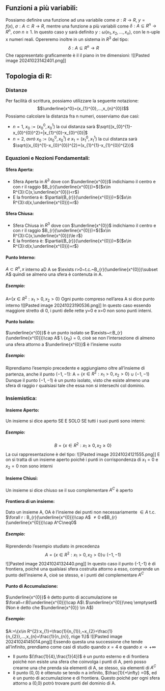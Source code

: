 ## Funzioni a più variabili:
Possiamo definire una funzione ad una variabile come $\sigma:R\rightarrow R,~y=f(x),~\sigma:A\subset R\rightarrow R$, mentre una funzione a più variabili come $\delta:A\subseteq R^{n}\rightarrow R^n,~con~n\ge1$. 
In questo caso y sarà definito $y:\omega(x_{1},x_{2},…,x_{n})$, con le n-uple x numeri reali. Opereremo inoltre in un sistema in $R^{3}$ del tipo: $$~\delta:A\subseteq R^{n}\rightarrow R$$
Che rappresentato graficamente è il il piano in tre dimensioni:
![[Pasted image 20241023142401.png]]
## Topologia di R:
### Distanze
Per facilità di scrittura, possiamo utilizzare la seguente notazione:$$\underline{x^0}=(x_{1}^{0},…,x_{n}^{0})$$ Possiamo calcolare la distanza fra n numeri, osserviamo due casi: 
- $n=1,~x_{0}:=(x_{0}^{0},x_{0}^{1})$ la cui distanza sarà $\sqrt{(x_{0}^{1}-x_{0}^{0})^2}=|x_{1}^{0}-x_{0}^{0}|$ 
- $n=2,~avrò~x_{0}:=(x_{0}^{0},x_{0}^{1})~e~x_{1}=(x_{1}^0,x_{1}^{1})$ la cui distanza sarà $\sqrt{(x_{0}^{1}-x_{0}^{0})^{2}+(x_{1}^{1}-x_{1}^{0})^{2}}$ 
### Equazioni e Nozioni Fondamentali:
#### Sfera Aperta:
- Sfera Aperta in $R^3$ dove con $\underline{x^{0}}$ indichiamo il centro e con r il raggio
  $B_{r}(\underline{x^{0}})=${$x\in R^{3}:C(x,\underline{x^{0}})<r$}
- E la frontiera è: 
  $\partial{B_{r}}(\underline{x^{0}})=${$x\in R^{3}:d(x,\underline{x^{0}})=r$}
#### Sfera Chiusa:
- Sfera Chiusa in $R^3$ dove con $\underline{x^{0}}$ indichiamo il centro e con r il raggio
  $B_{r}(\underline{x^{0}})=${$x\in R^{3}:C(x,\underline{x^{0}})\le r$} 
- E la frontiera è: 
  $\partial{B_{r}}(\underline{x^{0}})=${$x\in R^{3}:d(x,\underline{x^{0}})=r$}
#### Punto Interno:
$A\subset R^{n},x$ interno aD A se $\exists r>0~t.c.~B_{r}(\underline{x^{0}})\subset A$ quindi se almeno una sfera è contenuta in A.
##### Esempio:
A={$x\in R^{2}:x_{1}>0,x_{2}>0$} 
Ogni punto compreso nell’area A si dice punto interno 
![[Pasted image 20241023190536.png]]
In questo caso essendo maggiore stretto di 0, i punti delle rette y=0 e x=0 non sono punti interni.

#### Punto Isolato:
$\underline{x^{0}}$ è un punto isolato se $\exists~r:B_{r}(\underline{x^{0}})\cap A$ \ {$x_{0}$} = 0, cioè se non l’intersezione di almeno una sfera attorno a $\underline{x^{0}}$ è l’insieme vuoto
##### Esempio:
Riprendiamo l’esempio precedente e aggiungiamo oltre all’insieme di partenza, anche il punto $(-1,-1)$: 
			A = {$x\in R^{2}:x_{1}>0,x_{2}>0$} $\cup~(-1,-1)$  
Dunque il punto $(-1,-1)$ è un punto isolato, visto che esiste almeno una sfera di raggio r qualsiasi tale che essa non si intersechi col dominio.
### Insiemistica:
#### Insieme Aperto:
Un insieme si dice aperto SE E SOLO SE tutti i suoi punti sono interni:
##### Esempio:
$$B=\{x \in R^{2}:x_{1}\ge 0, x_{2}\ge 0\}$$
La cui rappresentazione è del tipo:
![[Pasted image 20241024121555.png]]
E on si tratta di un insieme aperto poiché i punti in corrispondenza di $x_{1}=0$ e $x_{2}=0$ non sono interni
#### Insieme Chiusi:
Un insieme si dice chiuso se il suo complementare $A^{C}$ è aperto
#### Frontiera di un insieme:
Dato un insieme A, OA è l’insieme dei punti non necessariamente $\in A$ t.c. $\forall r : B_{r}(\underline{x^{0}})\cap A$ $\neq 0$ e$B_{r}(\underline{x^{0}})\cap A^C\neq0$ 
##### Esempio:
Riprendendo l’esempio studiato in precedenza 			$$A = \{ x\in R^{2}:x_{1}>0,x_{2}>0\} \cup~(-1,-1)$$![[Pasted image 20241024132440.png]]
In questo caso il punto {-1,-1} è di frontiera, poiché una qualsiasi sfera costruita attorno a esso, comprende un punto dell’insieme A, cioè se stesso, e i punti del complementare $A^{C}$
#### Punto di Accumulazione:
$\underline{x^{0}}$ è detto punto di accumulazione se $\forall~r:B(\underline{x^{0}})\cap A$\ $\underline{x^{0}}\neq \emptyset$  (Non è detto che $\underline{x^{0}} \in A$) 
##### Esempio:
$A:=\{x\in R^{2}:x_{1}=\frac{1}{n_{1}},~x_{2}=\frac{1}{n_{2}},…,x_{n}=\frac{1}{n_{n}}, n\ge 1\}$ 
![[Pasted image 20241024145014.png]]
Essendo questa una successione che tende all’infinito, prendiamo come casi di studio quando $x=4$ e quando $x\rightarrow +\infty$ 
- Il punto $(\frac{1}{4},\frac{1}{4})$ è un punto esterno e di frontiera poichè non esiste una sfera che coinvolga i punti di A, però posso crearne una che prenda sia elementi di A, se stesso, sia elementi di $A^C$ 
- Il punto $(0,0)$ è ottenuto se tendo n a infinito, $\frac{1}{+\infty} =0$, ed è un punto di accumulazione e di frontiera. Questo poiché per ogni sfera attorno a (0,0) potrò trovare punti del dominio di A.